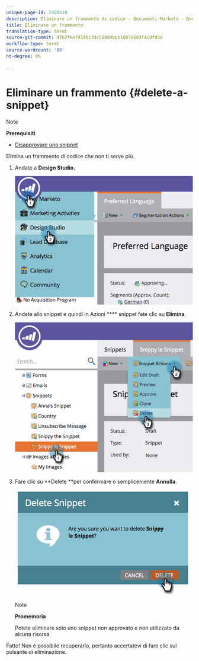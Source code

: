 ```yaml
---
unique-page-id: 2359518
description: Eliminare un frammento di codice - Documenti Marketo - Documentazione prodotto
title: Eliminare un frammento
translation-type: tm+mt
source-git-commit: 47b2fee7d146c3dc558d4bbb10070683f4cdfd3d
workflow-type: tm+mt
source-wordcount: '80'
ht-degree: 0%

---
```



# Eliminare un frammento {#delete-a-snippet}

>[!NOTE]
>
>**Prerequisiti**
>
>* [Disapprovare uno snippet](unapprove-a-snippet.md)

>



Elimina un frammento di codice che non ti serve più.

1. Andate a **Design Studio.**

   ![](assets/image2014-9-16-10-3a43-3a47.png)

1. Andate allo snippet e quindi in Azioni **** snippet fate clic su **Elimina**.

   ![](assets/image2014-9-16-10-3a43-3a57.png)

1. Fare clic su **Delete **per confermare o semplicemente **Annulla**.

   ![](assets/image2014-9-16-10-3a44-3a8.png)

   >[!NOTE]
   >
   >**Promemoria**
   >
   >
   >Potete eliminare solo uno snippet non approvato e non utilizzato da alcuna risorsa.

Fatto! Non è possibile recuperarlo, pertanto accertatevi di fare clic sul pulsante di eliminazione.
